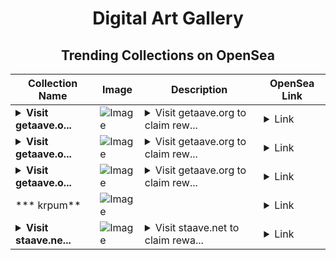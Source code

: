 <div align="center">

# Digital Art Gallery

## Trending Collections on OpenSea

| Collection Name                       | Image                                                                                     | Description                       | OpenSea Link                                                                                          |
|---------------------------------------|-------------------------------------------------------------------------------------------|-----------------------------------|--------------------------------------------------------------------------------------------------------|
| **<details><summary>Visit getaave.o...</summary>Visit getaave.org to claim rewards</details>** | ![Image](https://i.seadn.io/s/raw/files/6c70895d3df6e4ab50546db12eccc74d.png?w=500&auto=format?w=200&auto=format) | <details><summary>Visit getaave.org to claim rew...</summary>Visit getaave.org to claim rewards</details> | <details><summary>Link</summary>[Visit getaave.org to claim rewards](https://opensea.io/collection/visit-getaave-org-to-claim-rewards-3)</details> |
| **<details><summary>Visit getaave.o...</summary>Visit getaave.org to claim rewards</details>** | ![Image](https://i.seadn.io/s/raw/files/6c70895d3df6e4ab50546db12eccc74d.png?w=500&auto=format?w=200&auto=format) | <details><summary>Visit getaave.org to claim rew...</summary>Visit getaave.org to claim rewards</details> | <details><summary>Link</summary>[Visit getaave.org to claim rewards](https://opensea.io/collection/visit-getaave-org-to-claim-rewards-2)</details> |
| **<details><summary>Visit getaave.o...</summary>Visit getaave.org to claim rewards</details>** | ![Image](https://i.seadn.io/s/raw/files/6c70895d3df6e4ab50546db12eccc74d.png?w=500&auto=format?w=200&auto=format) | <details><summary>Visit getaave.org to claim rew...</summary>Visit getaave.org to claim rewards</details> | <details><summary>Link</summary>[Visit getaave.org to claim rewards](https://opensea.io/collection/visit-getaave-org-to-claim-rewards-1)</details> |
| *** krpum** | ![Image](https://i.seadn.io/s/raw/files/13ca3c6582623b20c1dc33f9bd55dee1.png?w=500&auto=format?w=200&auto=format) |  | <details><summary>Link</summary>[* krpum](https://opensea.io/collection/krpum)</details> |
| **<details><summary>Visit staave.ne...</summary>Visit staave.net to claim rewards</details>** | ![Image](https://i.seadn.io/s/raw/files/6c70895d3df6e4ab50546db12eccc74d.png?w=500&auto=format?w=200&auto=format) | <details><summary>Visit staave.net to claim rewa...</summary>Visit staave.net to claim rewards</details> | <details><summary>Link</summary>[Visit staave.net to claim rewards](https://opensea.io/collection/visit-staave-net-to-claim-rewards-4)</details> |

</div>